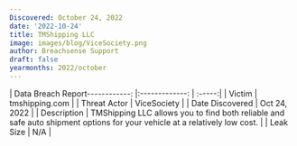 ```yaml
---
Discovered: October 24, 2022
date: '2022-10-24'
title: TMShipping LLC
image: images/blog/ViceSociety.png
author: Breachsense Support
draft: false
yearmonths: 2022/october
---
```


| Data Breach Report------------:     |:-------------:    | :-----:|
| Victim      | tmshipping.com      | 
| Threat Actor      | ViceSociety      | 
| Date Discovered      | Oct 24, 2022      | 
| Description      | TMShipping LLC allows you to find both reliable and safe auto shipment options for your vehicle at a relatively low cost.      | 
| Leak Size      | N/A      | 

